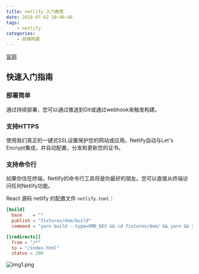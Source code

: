 ```yaml
---
title: netlify 入门教程
date: 2018-07-02 10:40:48
tags:
    - netlify
categories:
    - 前端构建
---
```


[官网](https://www.netlify.com/)

## 快速入门指南

### 部署简单

通过持续部署，您可以通过推送到Git或通过webhook来触发构建。

### 支持HTTPS

使用我们真正的一键式SSL设置保护您的网站或应用。Netlify自动与Let's Encrypt集成，并自动配置，分发和更新您的证书。

### 支持命令行

如果你住在终端，Netlify的命令行工具将是你最好的朋友。您可以直接从终端访问任何Netlify功能。

React 源码 netlify 的配置文件 `netlify.toml`：
``` toml
[build]
  base    = ""
  publish = "fixtures/dom/build"
  command = "yarn build --type=UMD_DEV && cd fixtures/dom/ && yarn && yarn prestart && yarn build"

[[redirects]]
  from = "/*"
  to = "/index.html"
  status = 200
```

![img1.png](/images/netlify-tutorial/img1.png)
